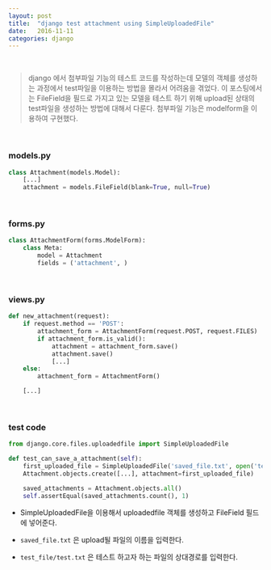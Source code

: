 ```yaml
---
layout: post
title:  "django test attachment using SimpleUploadedFile"
date:   2016-11-11
categories: django
---
```


<br>  

> django 에서 첨부파일 기능의 테스트 코드를 작성하는데 모델의 객체를 생성하는 과정에서 test파일을 이용하는 방법을 몰라서 어려움을 겪었다. 이 포스팅에서는 FileField을 필드로 가지고 있는 모델을 테스트 하기 위해 upload된 상태의 test파일을 생성하는 방법에 대해서 다룬다. 첨부파일 기능은 modelform을 이용하여 구현했다.

<br>   

### models.py  

```python
class Attachment(models.Model):
    [...]
    attachment = models.FileField(blank=True, null=True)
```  

<br>  

### forms.py   

```python
class AttachmentForm(forms.ModelForm):
    class Meta:
        model = Attachment
        fields = ('attachment', )
```  

<br>  

### views.py  

```python
def new_attachment(request):
    if request.method == 'POST':
        attachment_form = AttachmentForm(request.POST, request.FILES)
        if attachment_form.is_valid():
            attachment = attachment_form.save()
            attachment.save()
            [...]
    else:
        attachment_form = AttachmentForm()

    [...]
```  

<br>  

### test code   

```python
from django.core.files.uploadedfile import SimpleUploadedFile

def test_can_save_a_attachment(self):
    first_uploaded_file = SimpleUploadedFile('saved_file.txt', open('test_file/test.txt', 'rb').read())
    Attachment.objects.create([...], attachment=first_uploaded_file)

    saved_attachments = Attachment.objects.all()
    self.assertEqual(saved_attachments.count(), 1)
```  

- SimpleUploadedFile을 이용해서 uploadedfile 객체를 생성하고 FileField 필드에 넣어준다.   

- `saved_file.txt` 은 upload될 파일의 이름을 입력한다.  

- `test_file/test.txt` 은 테스트 하고자 하는 파일의 상대경로를 입력한다.  
